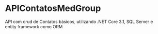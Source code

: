 # APIContatosMedGroup
API com crud de Contatos básicos, utilizando .NET Core 3.1, SQL Server e entity framework como ORM
